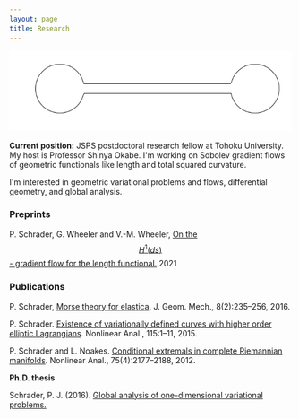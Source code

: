 ```yaml
---
layout: page
title: Research
---
```


![](dumbbell.gif)

**Current position:** JSPS postdoctoral research fellow at Tohoku University. My host is Professor Shinya Okabe. I'm working on Sobolev gradient flows of geometric functionals like length and total squared curvature. 

I'm interested in geometric variational problems and flows, differential geometry, and global analysis. 

### Preprints

P. Schrader, G. Wheeler and V.-M. Wheeler, [On the $$H^1(ds)$$- gradient flow for the length functional.](https://arxiv.org/abs/2102.07305) 2021

### Publications


P. Schrader, [Morse theory for elastica](http://dx.doi.org/10.3934/jgm.2016006). J. Geom. Mech., 8(2):235–256, 2016.

P. Schrader. [Existence of variationally defined curves with higher order elliptic Lagrangians](http://dx.doi.org/10.1016/j.na.2014.11.016). Nonlinear Anal., 115:1–11, 2015.

P. Schrader and L. Noakes. [Conditional extremals in complete Riemannian manifolds](http://dx.doi.org/10.1016/j.na.2011.10.018). Nonlinear Anal., 75(4):2177–2188, 2012.

**Ph.D. thesis**

Schrader, P. J. (2016). [Global analysis of one-dimensional variational problems.](https://research-repository.uwa.edu.au/en/publications/global-analysis-of-one-dimensional-variational-problems)